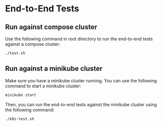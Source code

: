 # End-to-End Tests

## Run against compose cluster

Use the following command in root directory to run the end-to-end tests against a compose cluster:

```bash
./test.sh
```

## Run against a minikube cluster

Make sure you have a minikube cluster running. You can use the following command to start a minikube cluster:

```bash
minikube start
```

Then, you can run the end-to-end tests against the minikube cluster using the following command:

```bash
./k8s-test.sh
```
